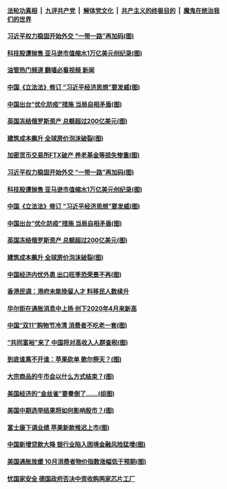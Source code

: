 ####  [法轮功真相](../../../../basic/blob/master/README.md?t=11130602) &nbsp;|&nbsp; [九评共产党](../../../../9ping.md/blob/master/README.md?t=11130602) &nbsp;|&nbsp; [解体党文化](../../../../jtdwh.md/blob/master/README.md?t=11130602)  &nbsp;|&nbsp; [共产主义的终极目的](../../../../gczydzjmd.md/blob/master/README.md?t=11130602) &nbsp;|&nbsp; [魔鬼在统治我们的世界](../../../../mgztzwmdsj.md/blob/master/README.md?t=11130602) 

#### [习近平权力稳固开始外交 “一带一路”再加码(图)](../pages/p5/1021544.md?t=11130602) 

#### [科技股遭抛售 亚马逊市值缩水1万亿美元创纪录(图)](../pages/p5/1021541.md?t=11130602) 

#### [油管热门频道 翻墙必看视频 新闻](http://129.146.143.75:81/youtube.html?11130602)

#### [中国《立法法》修订 “习近平经济思想”要发威(图)](../pages/p5/1021524.md?t=11130602) 

#### [中国出台“优化防疫”措施 当局自相矛盾(图)](../pages/p5/1021514.md?t=11130602) 

#### [英国冻结俄罗斯资产 总额超过200亿美元(图)](../pages/p5/1021513.md?t=11130602) 

#### [建筑成本飙升 全球房价泡沫破裂(图)](../pages/p5/1021511.md?t=11130602) 

#### [加密货币交易所FTX破产 养老基金等损失惨重(图)](../pages/p5/1021550.md?t=11130602) 

#### [习近平权力稳固开始外交 “一带一路”再加码(图)](../pages/p5/1021544.md?t=11130602) 

#### [科技股遭抛售 亚马逊市值缩水1万亿美元创纪录(图)](../pages/p5/1021541.md?t=11130602) 

#### [中国《立法法》修订 “习近平经济思想”要发威(图)](../pages/p5/1021524.md?t=11130602) 

#### [中国出台“优化防疫”措施 当局自相矛盾(图)](../pages/p5/1021514.md?t=11130602) 

#### [英国冻结俄罗斯资产 总额超过200亿美元(图)](../pages/p5/1021513.md?t=11130602) 

#### [建筑成本飙升 全球房价泡沫破裂(图)](../pages/p5/1021511.md?t=11130602) 

#### [中国经济内忧外患 出口旺季恐荣景不再(图)](../pages/p5/1021492.md?t=11130602) 

#### [香港民调：港府未能挽留人才 料移民人数续升](../pages/p5/1021486.md?t=11130602) 

#### [华尔街在通胀消息中上扬 创下2020年4月来新高](../pages/p5/1021484.md?t=11130602) 

#### [中国“双11”购物节冷清 消费者不吃老一套(图)](../pages/p5/1021483.md?t=11130602) 

#### [“共同富裕”来了 中国将对高收入人群查税(图)](../pages/p5/1021422.md?t=11130602) 

#### [到底谁离不开谁：苹果砍单 歌尔祭天？(图)](../pages/p5/1021443.md?t=11130602) 

#### [大宗商品的牛市会以什么方式结束？(图)](../pages/p5/1021439.md?t=11130602) 

#### [美国经济的“金丝雀”要晕倒了……(组图)](../pages/p5/1021431.md?t=11130602) 

#### [美国中期选举结果将如何影响股市？(图)](../pages/p5/1021423.md?t=11130602) 

#### [富士康下调业绩 苹果新款推迟上市(图)](../pages/p5/1021415.md?t=11130602) 

#### [中国新增贷款大降 银行业陷入困境金融风险猛增(图)](../pages/p5/1021392.md?t=11130602) 

#### [美国通胀放缓 10月消费者物价指数涨幅低于预期(图)](../pages/p5/1021389.md?t=11130602) 

#### [忧国家安全 德国政府否决中资收购两家芯片工厂](../pages/p5/1021388.md?t=11130602) 

<img src='http://gfw-breaker.win/goodnews/indexes/p5.md' width='0px' height='0px'/>
